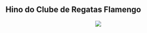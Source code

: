 <h2>Hino do Clube de Regatas Flamengo</h2>

<p align="center"><a href="https://www.youtube.com/watch?v=Sx86-18V3m8" target="_blank"><img src="https://upload.wikimedia.org/wikipedia/commons/thumb/9/93/Flamengo-RJ_%28BRA%29.png/489px-Flamengo-RJ_%28BRA%29.png"/></a>
</p>
